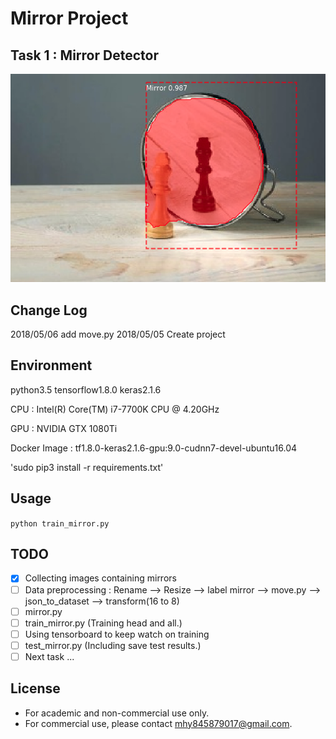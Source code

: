 # Mirror Project

## Task 1 : Mirror Detector
![mirror_detector](assets/demo.png)

## Change Log
2018/05/06    add move.py
2018/05/05    Create project

## Environment
python3.5    tensorflow1.8.0    keras2.1.6

CPU : Intel(R) Core(TM) i7-7700K CPU @ 4.20GHz

GPU : NVIDIA GTX 1080Ti

Docker Image : tf1.8.0-keras2.1.6-gpu:9.0-cudnn7-devel-ubuntu16.04

'sudo pip3 install -r requirements.txt'

## Usage
`python train_mirror.py`

## TODO
- [x] Collecting images containing mirrors
- [ ] Data preprocessing : Rename --> Resize --> label mirror --> move.py --> json_to_dataset --> transform(16 to 8)
- [ ] mirror.py
- [ ] train_mirror.py (Training head and all.)
- [ ] Using tensorboard to keep watch on training
- [ ] test_mirror.py (Including save test results.)
- [ ] Next task ...

## License
* For academic and non-commercial use only.
* For commercial use, please contact [mhy845879017@gmail.com](https://www.google.com/gmail/).